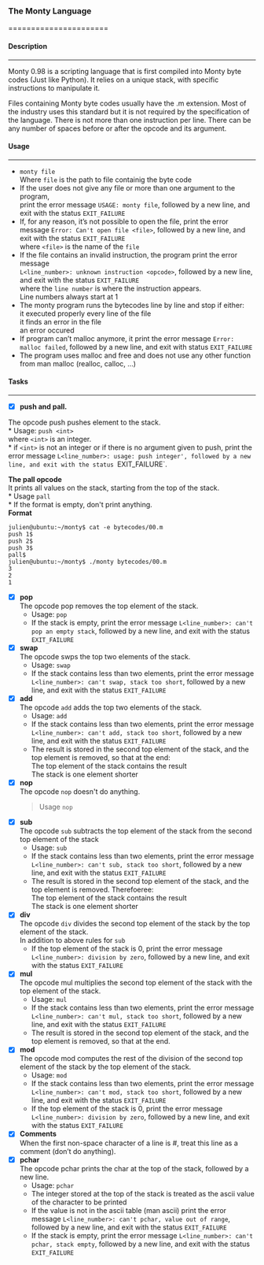 ### The Monty Language
======================
#### Description
***
Monty 0.98 is a scripting language that is first compiled into Monty byte codes (Just like Python).  It relies on a unique stack, with specific instructions to manipulate it.

Files containing Monty byte codes usually have the .m extension. Most of the industry uses this standard but it is not required by the specification of the language. There is not more than one instruction per line. There can be any number of spaces before or after the opcode and its argument. 

#### Usage
***
* `monty file`  
   Where `file` is the path to file containig the byte code
* If the user does not give any file or more than one argument to the program,  
  print the error message `USAGE: monty file`, followed by a new line, and exit with the status `EXIT_FAILURE`
* If, for any reason, it’s not possible to open the file, print the error message 
 `Error: Can't open file <file>`, followed by a new line, and exit with the status `EXIT_FAILURE`  
  where `<file>` is the name of the `file`
* If the file contains an invalid instruction, the program print the error message  
 `L<line_number>: unknown instruction <opcode>`, followed by a new line, and exit with the status `EXIT_FAILURE`  
  where the `line number` is where the instruction appears.  
  Line numbers always start at 1
* The monty program runs the bytecodes line by line and stop if either:  
        it executed properly every line of the file  
	it finds an error in the file  
	an error occured
* If program can’t malloc anymore, it print the error message `Error: malloc failed`, followed by a new line, and exit with status `EXIT_FAILURE`
* The program uses malloc and free and does not use any other function from man malloc (realloc, calloc, …)

#### Tasks
***
- [x] **push and pall.** 
 
The opcode push pushes element to the stack.     
	* Usage: `push <int>`  
	  where `<int>` is an integer.  
	* if `<int>` is not an  integer or if there is no argument given to push, print the error message `L<line_number>: usage: push integer', followed by a new line, and exit with the status `EXIT_FAILURE`.  

__The pall opcode__    
It prints all values on the stack, starting from the top of the stack.  
	* Usage `pall`  
	* If the format is empty, don't print anything.   
__Format__  
```
julien@ubuntu:~/monty$ cat -e bytecodes/00.m
push 1$
push 2$
push 3$
pall$
julien@ubuntu:~/monty$ ./monty bytecodes/00.m
3
2
1
```  
- [x] **pop**  
The opcode pop removes the top element of the stack.  
	* Usage: `pop`  
	* If the stack is empty, print the error message `L<line_number>: can't pop an empty stack`, followed by a new line, and exit with the status `EXIT_FAILURE`  
- [x] **swap**  
The opcode swps the top two elements of the stack.  
	* Usage: `swap`
	* If the stack contains less than two elements, print the error message `L<line_number>: can't swap, stack too short`, followed by a new line, and exit with the status `EXIT_FAILURE`  
- [x] **add**  
The opcode `add` adds the top two elements of the stack.  
	* Usage: `add`  
	* If the stack contains less than two elements, print the error message `L<line_number>: can't add, stack too short`, followed by a new line, and exit with the status `EXIT_FAILURE`  
	* The result is stored in the second top element of the stack, and the top element is removed, so that at the end:  
		The top element of the stack contains the result  
		The stack is one element shorter  
- [x] **nop**  
The opcode `nop` doesn't do anything.  
	> Usage `nop`  
- [x] **sub**  
The opcode `sub` subtracts the top element of the stack from the second top element of the stack  
	* Usage: `sub`  
	* If the stack contains less than two elements, print the error message `L<line_number>: can't sub, stack too short`, followed by a new line, and exit with the status `EXIT_FAILURE`  
	* The result is stored in the second top element of the stack, and the top element is removed. Therefoeree:  
	The top element of the stack contains the result  
	The stack is one element shorter  
- [x] **div**  
The opcode `div` divides the second top element of the stack by the top element of the stack.  
In addition to above rules for `sub`  
	* If the top element of the stack is 0, print the error message `L<line_number>: division by zero`, followed by a new line, and exit with the status `EXIT_FAILURE`  
- [x] **mul**  
The opcode mul multiplies the second top element of the stack with the top element of the stack.  
	* Usage: `mul`  
	* If the stack contains less than two elements, print the error message `L<line_number>: can't mul, stack too short`, followed by a new line, and exit with the status `EXIT_FAILURE`  
	* The result is stored in the second top element of the stack, and the top element is removed, so that at the end.  
- [x] **mod**  
The opcode mod computes the rest of the division of the second top element of the stack by the top element of the stack.  
	* Usage: `mod`  
	* If the stack contains less than two elements, print the error message `L<line_number>: can't mod, stack too short`, followed by a new line, and exit with the status `EXIT_FAILURE`  
	* If the top element of the stack is 0, print the error message `L<line_number>: division by zero`, followed by a new line, and exit with the status `EXIT_FAILURE`  
- [x] **Comments**  
When the first non-space character of a line is #, treat this line as a comment (don’t do anything).  
- [x] **pchar**  
The opcode pchar prints the char at the top of the stack, followed by a new line.  
	* Usage: `pchar`  
	* The integer stored at the top of the stack is treated as the ascii value of the character to be printed  
	* If the value is not in the ascii table (man ascii) print the error message `L<line_number>: can't pchar, value out of range`, followed by a new line, and exit with the status `EXIT_FAILURE`  
	* If the stack is empty, print the error message `L<line_number>: can't pchar, stack empty`, followed by a new line, and exit with the status `EXIT_FAILURE`
